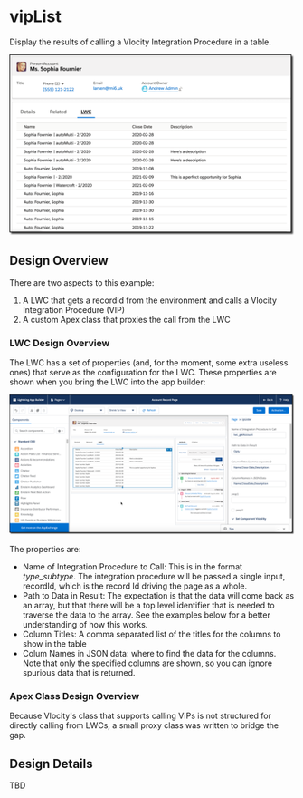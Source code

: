 # vipList

Display the results of calling a Vlocity Integration Procedure in a table.

![iplister01](../images/iplister01.png)

## Design Overview

There are two aspects to this example:

1. A LWC that gets a recordId from the environment and calls a Vlocity Integration Procedure (VIP)
2. A custom Apex class that proxies the call from the LWC

### LWC Design Overview

The LWC has a set of properties (and, for the moment, some extra useless ones) that serve as the configuration for the LWC.  These properties are shown when you bring the LWC into the app builder:

![iplister02](../images/iplister02.png)

The properties are:

* Name of Integration Procedure to Call: This is in the format *type_subtype*.  The integration procedure will be passed a single input, recordId, which is the record Id driving the page as a whole.
* Path to Data in Result: The expectation is that the data will come back as an array, but that there will be a top level identifier that is needed to traverse the data to the array.  See the examples below for a better understanding of how this works.
* Column Titles: A comma separated list of the titles for the columns to show in the table
* Colum Names in JSON data: where to find the data for the columns.  Note that only the specified columns are shown, so you can ignore spurious data that is returned.

### Apex Class Design Overview

Because Vlocity's class that supports calling VIPs is not structured for directly calling from LWCs, a small proxy class was written to bridge the gap.



## Design Details

TBD

